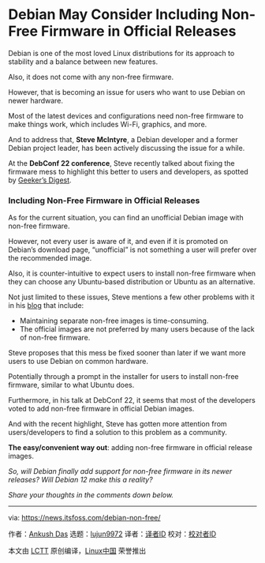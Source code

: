 [#]: subject: "Debian May Consider Including Non-Free Firmware in Official Releases"
[#]: via: "https://news.itsfoss.com/debian-non-free/"
[#]: author: "Ankush Das https://news.itsfoss.com/author/ankush/"
[#]: collector: "lujun9972"
[#]: translator: " "
[#]: reviewer: " "
[#]: publisher: " "
[#]: url: " "

Debian May Consider Including Non-Free Firmware in Official Releases
======

Debian is one of the most loved Linux distributions for its approach to stability and a balance between new features.

Also, it does not come with any non-free firmware.

However, that is becoming an issue for users who want to use Debian on newer hardware.

Most of the latest devices and configurations need non-free firmware to make things work, which includes Wi-Fi, graphics, and more.

And to address that, **Steve McIntyre**, a Debian developer and a former Debian project leader, has been actively discussing the issue for a while.

At the **DebConf 22 conference**, Steve recently talked about fixing the firmware mess to highlight this better to users and developers, as spotted by [Geeker’s Digest][1].

### Including Non-Free Firmware in Official Releases

As for the current situation, you can find an unofficial Debian image with non-free firmware.

However, not every user is aware of it, and even if it is promoted on Debian’s download page, “unofficial” is not something a user will prefer over the recommended image.

Also, it is counter-intuitive to expect users to install non-free firmware when they can choose any Ubuntu-based distribution or Ubuntu as an alternative.

Not just limited to these issues, Steve mentions a few other problems with it in his [blog][2] that include:

  * Maintaining separate non-free images is time-consuming.
  * The official images are not preferred by many users because of the lack of non-free firmware.



Steve proposes that this mess be fixed sooner than later if we want more users to use Debian on common hardware.

Potentially through a prompt in the installer for users to install non-free firmware, similar to what Ubuntu does.

Furthermore, in his talk at DebConf 22, it seems that most of the developers voted to add non-free firmware in official Debian images.

And with the recent highlight, Steve has gotten more attention from users/developers to find a solution to this problem as a community.

**The easy/convenient way out**: adding non-free firmware in official release images.

_So, will Debian finally add support for non-free firmware in its newer releases? Will Debian 12 make this a reality?_

_Share your thoughts in the comments down below._

--------------------------------------------------------------------------------

via: https://news.itsfoss.com/debian-non-free/

作者：[Ankush Das][a]
选题：[lujun9972][b]
译者：[译者ID](https://github.com/译者ID)
校对：[校对者ID](https://github.com/校对者ID)

本文由 [LCTT](https://github.com/LCTT/TranslateProject) 原创编译，[Linux中国](https://linux.cn/) 荣誉推出

[a]: https://news.itsfoss.com/author/ankush/
[b]: https://github.com/lujun9972
[1]: https://www.geekersdigest.com/debian-on-the-verge-to-include-non-free-firmware-in-official-releases/
[2]: https://blog.einval.com/2022/04/19#firmware-what-do-we-do
